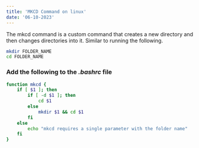 ```yaml
---
title: 'MKCD Command on linux'
date: '06-10-2023'
---
```


The mkcd command is a custom command that creates a new directory and then changes directories into it. Similar to running the following.

```bash
mkdir FOLDER_NAME
cd FOLDER_NAME
```

### Add the following to the _.bashrc_ file

```bash
function mkcd {
	if [ $1 ]; then
		if [ -d $1 ]; then
			cd $1
		else
			mkdir $1 && cd $1
		fi
	else
		echo "mkcd requires a single parameter with the folder name"
	fi
}
```
